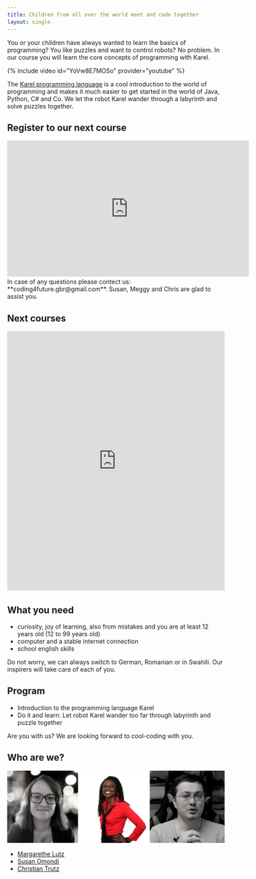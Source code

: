```yaml
---
title: Children from all over the world meet and code together
layout: single
---
```

You or your children have always wanted to learn the basics of programming? You like puzzles and want to control robots? No problem. In our course you will learn the core concepts of programming with Karel.

{% include video id="YoVw8E7MOSo" provider="youtube" %}

The [Karel programming language](https://en.wikipedia.org/wiki/Karel_(programming_language)) is a cool introduction to the world of programming and makes it much easier to get started in the world of Java, Python, C# and Co. We let the robot Karel wander through a labyrinth  and solve puzzles together.

## Register to our next course

<iframe src="http://coding4future.nextevent.com" height="315" width="560" allowfullscreen="" frameborder="0"></iframe>
In case of any questions please contect us: **coding4future.gbr@gmail.com**.
Susan, Meggy and Chris are glad to assist you.


## Next courses

<iframe src="https://calendar.google.com/calendar/embed?src=coding4future.gbr%40gmail.com&ctz=Europe%2FBerlin" style="border: 0" width="100%" height="600" frameborder="0" scrolling="no"></iframe>

## What you need

- curiosity, joy of learning, also from mistakes and you are at least 12 years old (12 to 99 years old)
- computer and a stable internet connection
- school english skills

Do not worry, we can always switch to German, Romanian or in Swahili. Our inspirers will take care of each of you.

## Program

- Introduction to the programming language Karel
- Do it and learn: Let robot Karel wander too far through labyrinth and puzzle together

Are you with us? We are looking forward to cool-coding with you.

## Who are we?

![Team coding4future](team.jpg)

- [Margarethe Lutz](https://www.linkedin.com/in/margarethe-lutz-47a086156/)
- [Susan Omondi](https://www.linkedin.com/in/susanomondi/)
- [Christian Trutz](https://www.linkedin.com/in/christiantrutz/)
